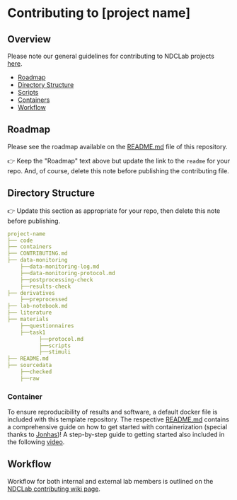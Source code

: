 # Contributing to [project name]

## Overview
Please note our general guidelines for contributing to NDCLab projects [here](https://ndclab.github.io/wiki/docs/contributing.html).

* [Roadmap](#Roadmap)  
* [Directory Structure](#Directory-Structure)  
* [Scripts](#Scripts)
* [Containers](#Containers)  
* [Workflow](#Workflow)  


## Roadmap
Please see the roadmap available on the [README.md](README.md) file of this repository.

:point_right: Keep the "Roadmap" text above but update the link to the `readme` for your repo. And, of course, delete this note before publishing the contributing file.


## Directory Structure
:point_right: Update this section as appropriate for your repo, then delete this note before publishing.

```yml
project-name
├── code
├── containers
├── CONTRIBUTING.md
├── data-monitoring
    ├──data-monitoring-log.md
    ├──data-monitoring-protocol.md
    ├──postprocessing-check
    ├──results-check
├── derivatives
    ├──preprocessed
├── lab-notebook.md
├── literature
├── materials
    ├──questionnaires
    ├──task1
          ├──protocol.md
          ├──scripts
          ├──stimuli
├── README.md
├── sourcedata
    ├──checked
    ├──raw
```

### Container
To ensure reproducibility of results and software, a default docker file is included with this template repository. The respective [README.md](README.me) contains a comprehensive guide on how to get started with containerization (special thanks to [Jonhas](https://github.com/Jonhas))! A step-by-step guide to getting started also included in the following [video](https://www.youtube.com/watch?v=oO8n3y23b6M). 


## Workflow
Workflow for both internal and external lab members is outlined on the [NDCLab contributing wiki page](https://ndclab.github.io/wiki/docs/contributing.html). 
